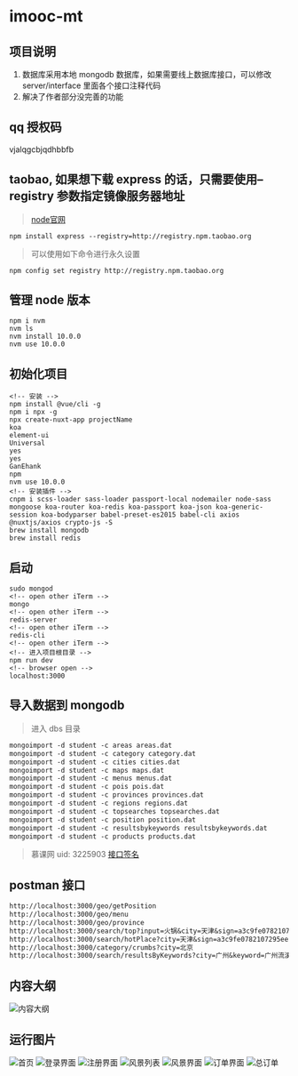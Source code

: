 # imooc-mt

## 项目说明

1. 数据库采用本地 mongodb 数据库，如果需要线上数据库接口，可以修改 server/interface 里面各个接口注释代码
2. 解决了作者部分没完善的功能

## qq 授权码

vjalqgcbjqdhbbfb

## taobao, 如果想下载 express 的话，只需要使用–registry 参数指定镜像服务器地址

> [node官网](https://nodejs.org/en/)

```console
npm install express --registry=http://registry.npm.taobao.org
```

> 可以使用如下命令进行永久设置

```console
npm config set registry http://registry.npm.taobao.org
```

## 管理 node 版本

```console
npm i nvm
nvm ls
nvm install 10.0.0
nvm use 10.0.0
```

## 初始化项目

```console
<!-- 安装 -->
npm install @vue/cli -g
npm i npx -g
npx create-nuxt-app projectName
koa
element-ui
Universal
yes
yes
GanEhank
npm
nvm use 10.0.0
<!-- 安装插件 -->
cnpm i scss-loader sass-loader passport-local nodemailer node-sass mongoose koa-router koa-redis koa-passport koa-json koa-generic-session koa-bodyparser babel-preset-es2015 babel-cli axios @nuxtjs/axios crypto-js -S
brew install mongodb
brew install redis
```

## 启动

```console
sudo mongod
<!-- open other iTerm -->
mongo
<!-- open other iTerm -->
redis-server
<!-- open other iTerm -->
redis-cli
<!-- open other iTerm -->
<!-- 进入项目根目录 -->
npm run dev
<!-- browser open -->
localhost:3000
```

## 导入数据到 mongodb

> 进入 dbs 目录

```md
mongoimport -d student -c areas areas.dat
mongoimport -d student -c category category.dat
mongoimport -d student -c cities cities.dat
mongoimport -d student -c maps maps.dat
mongoimport -d student -c menus menus.dat
mongoimport -d student -c pois pois.dat
mongoimport -d student -c provinces provinces.dat
mongoimport -d student -c regions regions.dat
mongoimport -d student -c topsearches topsearches.dat
mongoimport -d student -c position position.dat
mongoimport -d student -c resultsbykeywords resultsbykeywords.dat
mongoimport -d student -c products products.dat
```

> 慕课网 uid: 3225903
> [接口签名](http://cp-tools.cn/sign)

## postman 接口

```md
http://localhost:3000/geo/getPosition
http://localhost:3000/geo/menu
http://localhost:3000/geo/province
http://localhost:3000/search/top?input=火锅&city=天津&sign=a3c9fe0782107295ee9f1709edd15218
http://localhost:3000/search/hotPlace?city=天津&sign=a3c9fe0782107295ee9f1709edd15218
http://localhost:3000/category/crumbs?city=北京
http://localhost:3000/search/resultsByKeywords?city=广州&keyword=广州流溪河国家森林公园
```

## 内容大纲

![内容大纲](https://i.loli.net/2018/12/30/5c28d153b9341.jpeg)

## 运行图片

![首页](https://i.loli.net/2019/01/10/5c37653fe976f.png)
![登录界面](https://i.loli.net/2018/12/26/5c23a34dbdea7.png)
![注册界面](https://i.loli.net/2018/12/26/5c23a366762d7.png)
![风景列表](https://i.loli.net/2018/12/26/5c23a37d382db.png)
![风景界面](https://i.loli.net/2019/01/10/5c37658f6a373.png)
![订单界面](https://i.loli.net/2019/01/10/5c3765d79b16b.png)
![总订单](https://i.loli.net/2019/01/11/5c376ca8b25ef.png)
